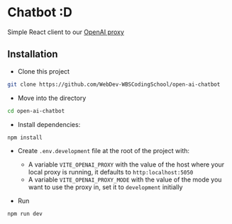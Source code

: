 # Chatbot :D

Simple React client to our [OpenAI proxy](https://github.com/WebDev-WBSCodingSchool/openai-proxy)

## Installation

- Clone this project

```bash
git clone https://github.com/WebDev-WBSCodingSchool/open-ai-chatbot
```

- Move into the directory

```bash
cd open-ai-chatbot
```

- Install dependencies:

```bash
npm install
```

- Create `.env.development` file at the root of the project with:

  - A variable `VITE_OPENAI_PROXY` with the value of the host where your local proxy is running, it defaults to `http:localhost:5050`
  - A variable `VITE_OPENAI_PROXY_MODE` with the value of the mode you want to use the proxy in, set it to `development` initially

- Run

```bash
npm run dev
```
